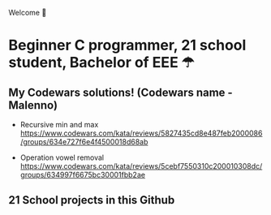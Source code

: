 Welcome 👋
# Beginner C programmer, 21 school student, Bachelor of EEE ☂

## My Codewars solutions! (Codewars name - Malenno)

- Recursive min and max
https://www.codewars.com/kata/reviews/5827435cd8e487feb2000086/groups/634e727f6e4f4500018d68ab

- Operation vowel removal
https://www.codewars.com/kata/reviews/5cebf7550310c200010308dc/groups/634997f6675bc30001fbb2ae

## 21 School projects in this Github

<!--
**lemal/lemal** is a ✨ _special_ ✨ repository because its `README.md` (this file) appears on your GitHub profile.

Here are some ideas to get you started:

- 🔭 I’m currently working on ...
- 🌱 I’m currently learning ...
- 👯 I’m looking to collaborate on ...
- 🤔 I’m looking for help with ...
- 💬 Ask me about ...
- 📫 How to reach me: ...
- 😄 Pronouns: ...
- ⚡ Fun fact: ...
-->

